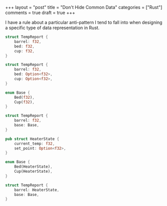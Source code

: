 +++
layout = "post"
title = "Don't Hide Common Data"
categories = ["Rust"]
comments = true
draft = true
+++

I have a rule about a particular anti-pattern I tend to fall into when
designing a specific type of data representation in Rust.

``` rust
struct TempReport {
    barrel: f32,
    bed: f32,
    cup: f32,
}
```

``` rust
struct TempReport {
    barrel: f32,
    bed: Option<f32>,
    cup: Option<f32>,
}
```

``` rust
enum Base {
    Bed(f32),
    Cup(f32),
}

struct TempReport {
    barrel: f32,
    base: Base,
}
```

``` rust
pub struct HeaterState {
    current_temp: f32,
    set_point: Option<f32>,
}

enum Base {
    Bed(HeaterState),
    Cup(HeaterState),
}

struct TempReport {
    barrel: HeaterState,
    base: Base,
}
```

<!--more-->
